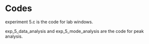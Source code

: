 # Codes
experiment 5.c is the code for lab windows.  

exp_5_data_analysis and exp_5_mode_analysis are the code for peak analysis.  

